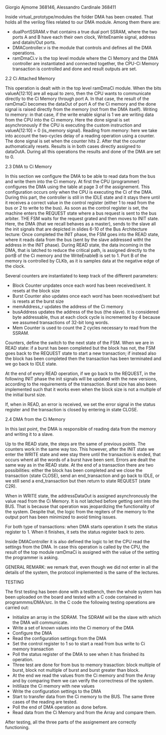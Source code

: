 Giorgio Ajmome 368146, Alessandro Cardinale 368411

Inside virtual_prototype/modules the folder DMA has been created. That holds all the verilog files related to our DMA module.
Among them there are:
- dualPortSSRAM.v that contains a true dual port SSRAM, where the two ports A and B have each their own clock, WriteEnamle signal, address and dataIn/Out ports.
- DMAController.v is the module that controls and defines all the DMA operations.
- ramDmaCi.v is the top level module where the Ci Memory and the DMA controller are instantiated and connected together, the CPU-Ci Memory transaction is controlled and done and result outputs are set.

2.2 Ci Attached Memory

This operation is dealt with in the top level ramDmaCi module.
When the bits valueA[12:10] are all equal to zero, then the CPU wants to communicate directly to the Ci Memory through port A. In that case, the result of the ramDmaCi becomes the dataOut of port A of the Ci memory and the done signal is raised directly from the memory (not from the DMA itself).
Writing to memory: in that case, if the write enable signal is 1 we are writing data from the CPU into the Ci memory. Here the done signal is set asynchronously if the CPU is executing the custom instruction and valueA[12:10] = 0 (is_memory signal).
Reading from memory: here we take into account the two-cycles delay of a reading operation using a counter. The done signal is set when the counter hits 2. After that the counter authomatically resets.
Results is in both cases directly assigned to dataOutA.
During all this operations the results and done of the DMA are set to 0.

2.3 DMA to Ci Memory

In this section we configure the DMA to be able to read data from the bus and write them into the Ci memory.
At first the CPU (programmer) configures the DMA using the table at page 3 of the assignement. This configuration occurs only when the CPU is executing the Ci of the DMA.
During this part, the controller is still in the IDLE state and it stays there until it receives a correct value in the control register (either 1 to read from the bus or 2 to write to the bus).
As soon as the control register is set, the machine enters the REQUEST state where a bus request is sent to the bus arbiter. THE FSM waits for the request grated and then moves to INIT state. Here, the DMA (that we recall behaves as a master), sends to the slave all the init signals that are depicted in slides 6-10 of the Bus Architecture lecture:
Once completed the INIT phase, the FSM goes into the READ state, where it reads data from the bus (sent by the slave addressed  witht the address in the INIT phase).
During READ state, the data incoming in the DMA, that is latched to reduce the critical path, is assigned directly to the portB of the Ci memory and the WriteEnableB is set to 1. Port B of the memory is controlled by CLKb, as it is samples data at the negative edge of the clock.

Several counters are instantiated to keep track of the different parameters:
- Block Counter unpdates once each word has been received/sent. It resets at the block size
- Burst Counter also updates once each word has been received/sent but is resets at the burst size
- memAddress_r updates the address of the Ci memory
- busAddress updates the address of the bus (the slave). It is considered byte addressable, thus at each clock cycle is incremented by 4 because we assumed transactions of 32-bit long words.
- Mem Counter is used to count the 2 cycles necessary to read from the SSRAM.

Counters, define the switch to the next state of the FSM.
When we are in READ state:
if a burst has been completed but the block has not, the FSM goes back to the REQUEST state to start a new transaction;
if instead also the block has been completed then the transaction has been terminated and we go back to IDLE state.

At the end of every READ operation, if we go back to the REQUEST, in the following INIT phase the init signals will be updated with the new versions, according to the requirements of the transaction. Burst size has also been implemented such that it works even when the block size is not a multiple of the initial burst size.

If, when in READ, an error is received, we set the error signal in the status register and the transaction is closed by entering in state CLOSE.

2.4 DMA from the Ci Memory

In this last point, the DMA is responsible of reading data from the memory and writing it to a slave.

Up to the READ state, the steps are the same of previous points. The counters work in the same way too.
This however, after the INIT state we enter the WRITE state and wee stay there until the transaction is ended, that occurs whent all the words of a burst have been sent.
Errors are dealt the same way as in the READ state.
At the end of a transaction there are two possibilities: either the block has been completed and we close the transaction (state CLOSE), send an end_transaction and go back to IDLE, or we still send a end_transaction but then return to state REQUEST (state C2R).

When in WRITE state, the addressDataOut is assigned asynchronously the value read from the Ci Memory. It is not latched before getting sent into the BUS. That is  because that operation was jeopardizing the functionality of the system. Despite that, the logic from the regiters of the memory to the output port has been minimized to avoid timing issues.

For both type of transactions: when DMA starts operation it sets the status register to 1. When it finishes, it sets the status register back to zero.

Inside DMAController it is also defined the logic to let the CPU read the settings from the DMA. In case this operation is called by the CPU, the result of the top module ramDmaCi is assigned with the value of the setting the programmer is asking.

GENERAL REMARK: we remark that, even though we did not enter in all the details of the system, the protocol implemented is the same of the lectures.

TESTING

The first testing has been done with a testbench, then the whole system has been uploaded on the board and tested with a C code contained in programmms/DMA/src.
In the C code the following testing operations are carried out:
- Initialize an array in the SDRAM. The SDRAM will be the slave with which the DMA will communicate.
- Write a set of known values into the Ci memory of the DMA
- Configure the DMA
- Read the configuration settings from the DMA
- Set the control register to 1 so to start a read from bus write to Ci memory transaction
- Poll the status register of the DMA to see when it has finished its operation.
- Three test are done for from bus to memory trasaction: block multiple of burst, block not multiple of burst and burst greater than block.
- At the end we read the values from the Ci memory and from the Array and by comparing them we can verify the correctness of the system.
- Initiliaze the Ci memory with new values
- Write the configuration settings to the DMA
- Start to transfer data from the Ci memory to the BUS. The same three cases of the reading are tested.
- Poll the end of DMA operation as done before.
- Read data from the Ci Memory and from the Array and compare them.

After testing, all the three parts of the assignement are correctly functioning.
